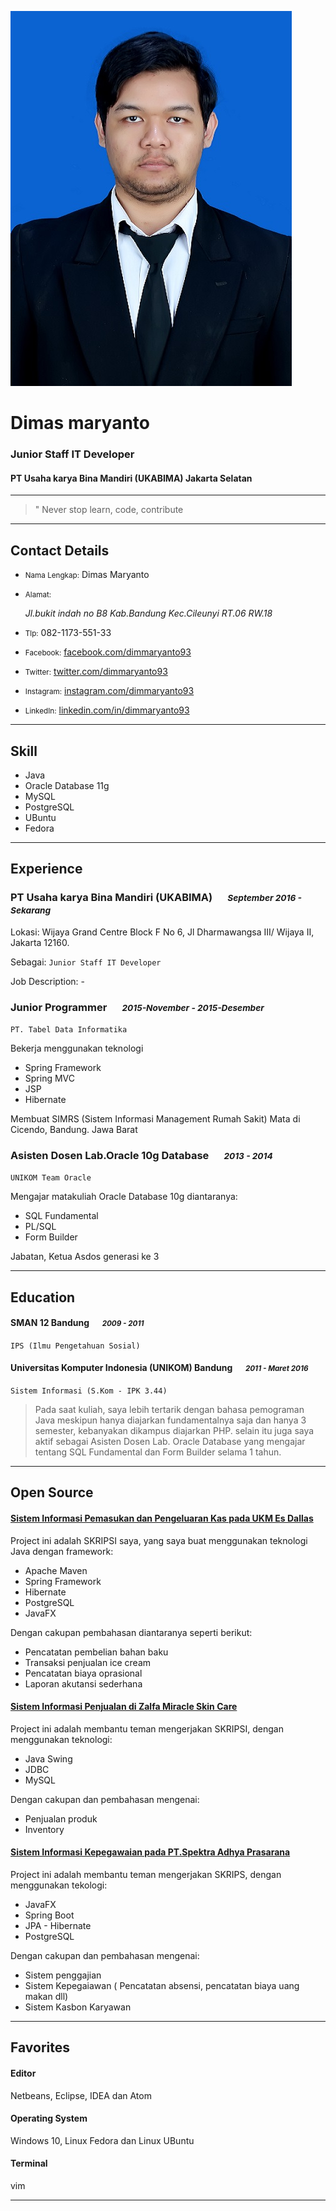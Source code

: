 ![profile](profile.jpg)

# Dimas maryanto

### Junior Staff IT Developer

#### PT Usaha karya Bina Mandiri (UKABIMA) Jakarta Selatan

---

> " Never stop learn, code, contribute

---

## Contact Details

* <small>Nama Lengkap:</small> Dimas Maryanto

* <small>Alamat:</small> <address>Jl.bukit indah no B8 Kab.Bandung Kec.Cileunyi RT.06 RW.18</address>

* <small>Tlp:</small> 082-1173-551-33

* <small>Facebook:</small> <a href="https://www.facebook.com/dimMaryanto93" target="_blank">facebook.com/dimmaryanto93</a>

* <small>Twitter:</small> <a href="https://twitter.com/dimMaryanto93" target="_blank">twitter.com/dimmaryanto93</a>

* <small>Instagram:</small> <a href="https://www.instagram.com/dimmaryanto93/" target="_blank">instagram.com/dimmaryanto93</a>

* <small>LinkedIn:</small> <a href="https://www.linkedin.com/in/dimmaryanto93" target="_blank">linkedin.com/in/dimmaryanto93</a>

---

## Skill

* Java
* Oracle Database 11g
* MySQL
* PostgreSQL
* UBuntu
* Fedora

---

## Experience

### PT Usaha karya Bina Mandiri (UKABIMA) &emsp; <small>*September 2016 - Sekarang*</small>

Lokasi: Wijaya Grand Centre Block F No 6, Jl Dharmawangsa III/ Wijaya II, Jakarta 12160.

Sebagai: `Junior Staff IT Developer`

Job Description: -

### Junior Programmer &emsp; <small>*2015-November - 2015-Desember*</small>
`PT. Tabel Data Informatika`

Bekerja menggunakan teknologi

* Spring Framework
* Spring MVC
* JSP
* Hibernate

Membuat SIMRS (Sistem Informasi Management Rumah Sakit) Mata di Cicendo, Bandung. Jawa Barat

### Asisten Dosen Lab.Oracle 10g Database &emsp; <small>*2013 - 2014*</small>
`UNIKOM Team Oracle`

Mengajar matakuliah Oracle Database 10g diantaranya:

* SQL Fundamental
* PL/SQL
* Form Builder

Jabatan, Ketua Asdos generasi ke 3


---
## Education

#### SMAN 12 Bandung &emsp; <small>*2009 - 2011*</small>
```IPS (Ilmu Pengetahuan Sosial)```

#### Universitas Komputer Indonesia (UNIKOM) Bandung &emsp; <small>*2011 - Maret 2016*</small>

`Sistem Informasi (S.Kom - IPK 3.44)`

> Pada saat kuliah, saya lebih tertarik dengan bahasa pemograman Java meskipun hanya diajarkan fundamentalnya saja dan hanya 3 semester, kebanyakan dikampus diajarkan PHP. selain itu juga saya aktif sebagai Asisten Dosen Lab. Oracle Database yang mengajar tentang SQL Fundamental dan Form Builder selama 1 tahun.

---
## Open Source
#### [Sistem Informasi Pemasukan dan Pengeluaran Kas pada UKM Es Dallas](https://github.com/dimMaryanto93/dalas18-cash-management)

Project ini adalah SKRIPSI saya, yang saya buat menggunakan teknologi Java dengan framework:

* Apache Maven
* Spring Framework
* Hibernate
* PostgreSQL
* JavaFX

Dengan cakupan pembahasan diantaranya seperti berikut:

* Pencatatan pembelian bahan baku
* Transaksi penjualan ice cream
* Pencatatan biaya oprasional
* Laporan akutansi sederhana


#### [Sistem Informasi Penjualan di Zalfa Miracle Skin Care](https://github.com/dimMaryanto93/sipmi-zalfa-miracle-skin-care)

Project ini adalah membantu teman mengerjakan SKRIPSI, dengan menggunakan teknologi:

* Java Swing
* JDBC
* MySQL

Dengan cakupan dan pembahasan mengenai:

* Penjualan produk
* Inventory


#### [Sistem Informasi Kepegawaian pada PT.Spektra Adhya Prasarana](https://github.com/elkahanna/spektra-adhya-prasarana)

Project ini adalah membantu teman mengerjakan SKRIPS, dengan menggunakan tekologi:

* JavaFX
* Spring Boot
* JPA - Hibernate
* PostgreSQL

Dengan cakupan dan pembahasan mengenai:

* Sistem penggajian
* Sistem Kepegaiawan ( Pencatatan absensi, pencatatan biaya uang makan dll)
* Sistem Kasbon Karyawan

---

## Favorites

#### Editor
Netbeans, Eclipse, IDEA dan Atom

#### Operating System
Windows 10, Linux Fedora dan Linux UBuntu

#### Terminal
vim

---
[avatar]: profile.jpg
[homepage]: http://software.dimmaryanto93.com
[twitter]: https://twitter.com/dimmaryanto93
[twit]: http://cdn-careers.sstatic.net/careers/Img/icon-twitter.png?v=b1bd58ad2034

